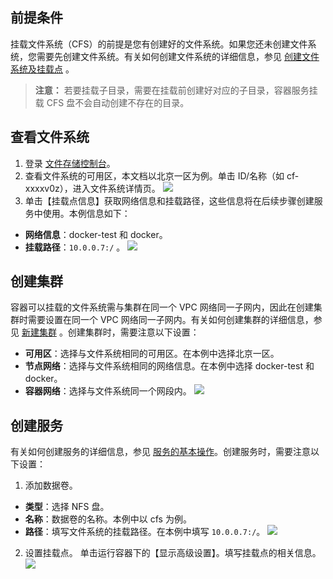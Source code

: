 ## 前提条件
挂载文件系统（CFS）的前提是您有创建好的文件系统。如果您还未创建文件系统，您需要先创建文件系统。有关如何创建文件系统的详细信息，参见 [创建文件系统及挂载点](/doc/product/582/9132) 。

>**注意：**
>若要挂载子目录，需要在挂载前创建好对应的子目录，容器服务挂载 CFS 盘不会自动创建不存在的目录。

## 查看文件系统
1. 登录 [文件存储控制台](http://console.tce.fsphere.cn/cfs)。
2. 查看文件系统的可用区，本文档以北京一区为例。单击 ID/名称（如 cf-xxxxv0z），进入文件系统详情页。
![](http://imgcache.tce.fsphere.cn/image/mc.qcloudimg.com/static/img/50dbda0d284e1e428bedcbf157af69ae/image.png)
3. 单击【挂载点信息】获取网络信息和挂载路径，这些信息将在后续步骤创建服务中使用。本例信息如下：
 - **网络信息**：docker-test 和 docker。
 - **挂载路径**：`10.0.0.7:/` 。
![](http://imgcache.tce.fsphere.cn/image/mc.qcloudimg.com/static/img/c3286b417a5a73278a35665e4ef4e739/image.png)
 
## 创建集群 
容器可以挂载的文件系统需与集群在同一个 VPC 网络同一子网内，因此在创建集群时需要设置在同一个 VPC 网络同一子网内。有关如何创建集群的详细信息，参见 [新建集群](/doc/product/457/9091) 。创建集群时，需要注意以下设置：
- **可用区**：选择与文件系统相同的可用区。在本例中选择北京一区。
- **节点网络**：选择与文件系统相同的网络信息。在本例中选择 docker-test 和 docker。
- **容器网络**：选择与文件系统同一个网段内。
![](http://imgcache.tce.fsphere.cn/image/mc.qcloudimg.com/static/img/f0a3e622d4fc71b354bb44e7faf38e73/image.png)

## 创建服务
有关如何创建服务的详细信息，参见 [服务的基本操作](/doc/product/457/9096)。创建服务时，需要注意以下设置：
1. 添加数据卷。
 - **类型**：选择 NFS 盘。
 - **名称**：数据卷的名称。本例中以 cfs 为例。
 - **路径**：填写文件系统的挂载路径。在本例中填写 `10.0.0.7:/`。
![](http://imgcache.tce.fsphere.cn/image/mc.qcloudimg.com/static/img/a514e6fcb76a07182ced69ddfcd68df1/image.png)
2. 设置挂载点。
单击运行容器下的【显示高级设置】。填写挂载点的相关信息。
![](http://imgcache.tce.fsphere.cn/image/mc.qcloudimg.com/static/img/1e6f5c80d5f78e58fb475d82676f9e88/image.png)
